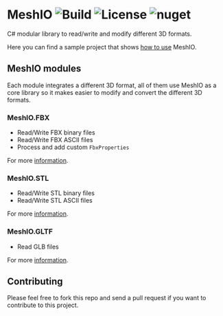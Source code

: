 # MeshIO ![Build](https://github.com/DomCr/MeshIO/actions/workflows/build_n_test.yml/badge.svg) ![License](https://img.shields.io/github/license/DomCr/ACadSharp) ![nuget](https://img.shields.io/nuget/v/MeshIO)

C# modular library to read/write and modify different 3D formats.

Here you can find a sample project that shows [how to use](https://github.com/DomCR/MeshIO/tree/master/samples) MeshIO.

## MeshIO modules

Each module integrates a different 3D format, all of them use MeshIO as a core library so it makes easier to modify and convert 
the different 3D formats.

### MeshIO.FBX

- Read/Write FBX binary files
- Read/Write FBX ASCII files
- Process and add custom `FbxProperties`

For more [information](https://github.com/DomCR/MeshIO/tree/master/src/MeshIO.FBX).

### MeshIO.STL

- Read/Write STL binary files
- Read/Write STL ASCII files

For more [information](https://github.com/DomCR/MeshIO/tree/master/src/MeshIO.STL).

### MeshIO.GLTF

- Read GLB files

For more [information](https://github.com/DomCR/MeshIO/tree/master/src/MeshIO.GLTF).

Contributing
------------

Please feel free to fork this repo and send a pull request if you want to contribute to this project.
